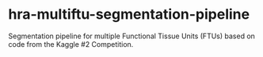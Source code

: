 # hra-multiftu-segmentation-pipeline
Segmentation pipeline for multiple Functional Tissue Units (FTUs) based on code from the Kaggle #2 Competition.
